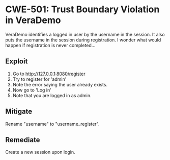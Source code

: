 # CWE-501: Trust Boundary Violation in VeraDemo

VeraDemo identifies a logged in user by the username in the session.
It also puts the username in the session during registration.
I wonder what would happen if registration is never completed...

## Exploit

1. Go to http://127.0.0.1:8080/register
2. Try to register for 'admin'
3. Note the error saying the user already exists.
4. Now go to 'Log in'
5. Note that you are logged in as admin.

## Mitigate

Rename "username" to "username_register".

## Remediate

Create a new session upon login.
